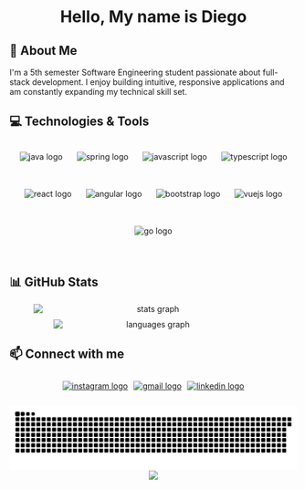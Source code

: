 <div align="center">
  
# Hello, My name is Diego
</div>



## 👀 About Me
I'm a 5th semester Software Engineering student passionate about full-stack development. I enjoy building intuitive, responsive applications and am constantly expanding my technical skill set.

## 💻 Technologies & Tools
<div align="center" style="display: flex; flex-wrap: wrap; justify-content: center; gap: 15px; padding: 10px;">
  <img src="https://cdn.jsdelivr.net/gh/devicons/devicon/icons/java/java-original.svg" height="40" alt="java logo" style="margin: 5px;" />
  <img src="https://cdn.jsdelivr.net/gh/devicons/devicon/icons/spring/spring-original.svg" height="40" alt="spring logo" style="margin: 5px;" />
  <img src="https://cdn.jsdelivr.net/gh/devicons/devicon/icons/javascript/javascript-original.svg" height="40" alt="javascript logo" style="margin: 5px;" />
  <img src="https://cdn.jsdelivr.net/gh/devicons/devicon/icons/typescript/typescript-original.svg" height="40" alt="typescript logo" style="margin: 5px;" />
  <img src="https://cdn.jsdelivr.net/gh/devicons/devicon/icons/react/react-original.svg" height="40" alt="react logo" style="margin: 5px;" />
  <img src="https://cdn.jsdelivr.net/gh/devicons/devicon/icons/angularjs/angularjs-original.svg" height="40" alt="angular logo" style="margin: 5px;" />
  <img src="https://cdn.jsdelivr.net/gh/devicons/devicon/icons/bootstrap/bootstrap-original.svg" height="40" alt="bootstrap logo" style="margin: 5px;" />
  <img src="https://cdn.jsdelivr.net/gh/devicons/devicon/icons/vuejs/vuejs-original.svg" height="40" alt="vuejs logo" style="margin: 5px;" />
  <img src="https://cdn.jsdelivr.net/gh/devicons/devicon/icons/go/go-original.svg" height="40" alt="go logo" style="margin: 5px;" />
</div>

## 📊 GitHub Stats
<div align="center" style="display: flex; flex-wrap: wrap; justify-content: center; gap: 10px;">
  <img src="https://github-readme-stats.vercel.app/api?username=Dieg0arc&hide_title=false&hide_rank=false&show_icons=true&include_all_commits=true&count_private=true&disable_animations=false&theme=tokyonight&locale=en&hide_border=false" style="max-width: 100%; height: auto; width: 420px;" alt="stats graph" />
  <img src="https://github-readme-stats.vercel.app/api/top-langs?username=Dieg0arc&locale=en&hide_title=false&layout=compact&card_width=320&langs_count=6&theme=tokyonight&hide_border=false" style="max-width: 100%; height: auto; width: 350px;" alt="languages graph" />
</div>

## 📫 Connect with me
<div align="center" style="display: flex; flex-wrap: wrap; justify-content: center; gap: 10px; padding: 10px;">
  <a href="https://www.instagram.com/diego_alejo_rc_/" target="_blank">
    <img src="https://img.shields.io/static/v1?message=Instagram&logo=instagram&label=&color=E4405F&logoColor=white&labelColor=&style=for-the-badge" height="35" alt="instagram logo" />
  </a>
  <a href="mailto:darc16066@gmail.com" target="_blank">
    <img src="https://img.shields.io/static/v1?message=Gmail&logo=gmail&label=&color=D14836&logoColor=white&labelColor=&style=for-the-badge" height="35" alt="gmail logo" />
  </a>
  <a href="https://www.linkedin.com/in/diego-alejandro-ramirez-castro-1585302b1/" target="_blank">
    <img src="https://img.shields.io/static/v1?message=LinkedIn&logo=linkedin&label=&color=0077B5&logoColor=white&labelColor=&style=for-the-badge" height="35" alt="linkedin logo" />
  </a>
</div>

<br clear="both">

<div align="center">
  <picture>
    <source media="(max-width: 767px)" srcset="https://raw.githubusercontent.com/Dieg0arc/Dieg0arc/output/snake.svg" width="100%">
    <img src="https://raw.githubusercontent.com/Dieg0arc/Dieg0arc/output/snake.svg" alt="Snake animation" style="max-width: 100%; height: auto;" />
  </picture>
</div>

<div align="center">
  <img src="https://profile-counter.glitch.me/Dieg0arc/count.svg?" style="max-width: 100%; height: auto;" />
</div>
